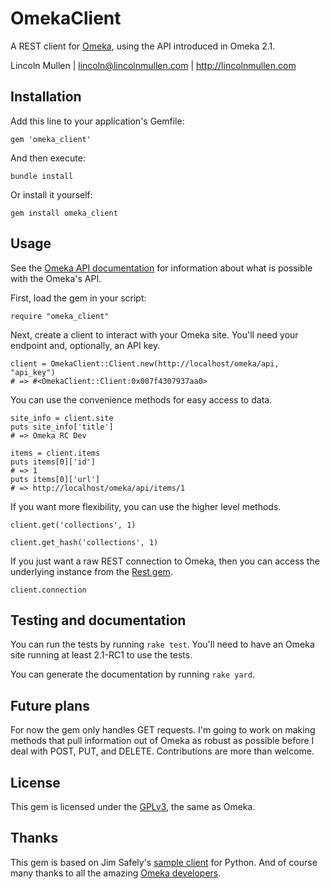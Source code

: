 # OmekaClient

A REST client for [Omeka][], using the API introduced in Omeka 2.1.

Lincoln Mullen | lincoln@lincolnmullen.com | http://lincolnmullen.com

## Installation

Add this line to your application's Gemfile:

    gem 'omeka_client'

And then execute:

    bundle install

Or install it yourself:

    gem install omeka_client

## Usage

See the [Omeka API documentation][] for information about what is possible with the Omeka's API.

First, load the gem in your script:

    require "omeka_client"

Next, create a client to interact with your Omeka site. You'll need your endpoint and, optionally, an API key.

    client = OmekaClient::Client.new(http://localhost/omeka/api, "api_key")
    # => #<OmekaClient::Client:0x007f4307937aa0>

You can use the convenience methods for easy access to data.

    site_info = client.site
    puts site_info['title']
    # => Omeka RC Dev

    items = client.items
    puts items[0]['id']
    # => 1
    puts items[0]['url']
    # => http://localhost/omeka/api/items/1

If you want more flexibility, you can use the higher level methods.

    client.get('collections', 1)

    client.get_hash('collections', 1)

If you just want a raw REST connection to Omeka, then you can access the underlying instance from the [Rest gem][].

    client.connection

## Testing and documentation

You can run the tests by running `rake test`. You'll need to have an Omeka site running at least 2.1-RC1 to use the tests.

You can generate the documentation by running `rake yard`.

## Future plans

For now the gem only handles GET requests. I'm going to work on making methods that pull information out of Omeka as robust as possible before I deal with POST, PUT, and DELETE. Contributions are more than welcome.

## License

This gem is licensed under the [GPLv3][], the same as Omeka.

## Thanks

This gem is based on Jim Safely's [sample client][] for Python. And of course many thanks to all the amazing [Omeka developers][].

  [Omeka]: http://omeka.org
  [Omeka API documentation]: http://omeka.readthedocs.org/en/latest/Reference/api/
  [Rest gem]: https://github.com/iron-io/rest
  [GPLv3]: http://www.gnu.org/licenses/gpl-3.0.html
  [sample client]: https://github.com/jimsafley/omeka-client-py
  [Omeka developers]: http://omeka.org/about/staff/
